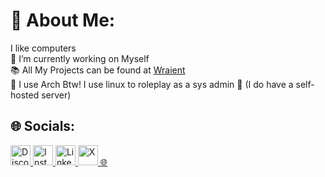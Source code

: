 # 💫 About Me:
I like computers <br> 🔭 I’m currently working on Myself<br> 📚 All My Projects can be found at [Wraient](https://github.com/Wraient?tab=repositories) <br> 🐧 I use Arch Btw! I use linux to roleplay as a sys admin 🫣 (I do have a self-hosted server) 

## 🌐 Socials:
<a href="https://discordapp.com/users/500639506308005911" target="_blank">
  <img src="https://cdn.prod.website-files.com/6257adef93867e50d84d30e2/62fddf0fde45a8baedcc7ee5_847541504914fd33810e70a0ea73177e%20(2)-1.png" alt="Discord" width="32" height="32">
</a>

<a href="https://instagram.com/nerdrushi" target="_blank">
  <img src="https://instagram.com/favicon.ico" alt="Instagram" width="32" height="32">
</a>

<a href="https://linkedin.com/in/wraient" target="_blank">
  <img src="https://linkedin.com/favicon.ico" alt="LinkedIn" width="32" height="32">
</a>

<a href="https://x.com/wraient" target="_blank">
  <img src="https://x.com/favicon.ico" alt="X" width="32" height="32">
</a>

<a href="https://arey.tech" target="_blank">
  🌐
</a>

